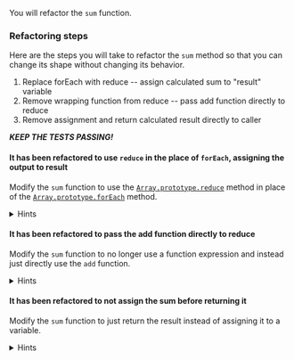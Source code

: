 <!--bl
    (filemeta
        (title "Sum")
    )
/bl-->

You will refactor the `sum` function.

### Refactoring steps ###

Here are the steps you will take to refactor the `sum` method so that you can change its shape without changing its behavior.

1. Replace forEach with reduce -- assign calculated sum to "result" variable
2. Remove wrapping function from reduce -- pass add function directly to reduce
3. Remove assignment and return calculated result directly to caller

_**KEEP THE TESTS PASSING!**_

#### It has been refactored to use `reduce` in the place of `forEach`, assigning the output to result ####

Modify the `sum` function to use the [`Array.prototype.reduce`](https://developer.mozilla.org/en-US/docs/Web/JavaScript/Reference/Global_Objects/Array/Reduce) method in place of the [`Array.prototype.forEach`](https://developer.mozilla.org/en-US/docs/Web/JavaScript/Reference/Global_Objects/Array/forEach) method.

<details><summary>Hints</summary>

The `Array.prototype.reduce` method iterates over an array and performs an accumulation of each value. It can take a function with two parameters `previous` and `current`. The `previous` value represents the results of the function being applied to the previous value. The `current` value represents the current value in the array. What ever this function returns becomes the `previous` value for the next iteration.

In short you can use this similarly to the `forEach` method but without the need for the accumulator variable.

<details><summary>Code</summary>

**Example 1**
```javascript
    function sum(nums) {
        let result = nums.reduce(function (previous, current) {
            return add(?, ?);
        });

        return result;
    }
```

**Example 2**

```javascript
    function sum(nums) {
        let result = nums.reduce((previous, current) => add(?, ?));

        return result;
    }
```

</details>

</details>

#### It has been refactored to pass the add function directly to reduce ####

Modify the `sum` function to no longer use a function expression and instead just directly use the `add` function.

<details><summary>Hints</summary>

The `reduce` method takes a function with two parameters, `add` takes two parameters.

<details><summary>Code</summary>

**Example**

```javascript
    function sum(nums) {
        let result = nums.reduce(add);

        return result;
    }
```

</details>

</details>

#### It has been refactored to not assign the sum before returning it ####

Modify the `sum` function to just return the result instead of assigning it to a variable.

<details><summary>Hints</summary>

Get rid of the `result` variable and just return the result of the call to reduce.

<details><summary>Code</summary>

**Example**

```javascript
    function sum(nums) {
        return nums.reduce(add);
    }
```

</details>

</details>